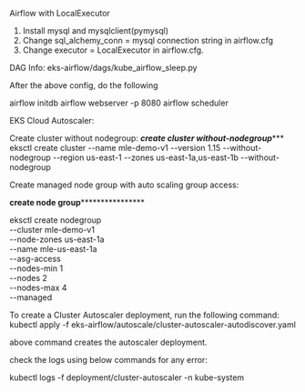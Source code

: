 Airflow with LocalExecutor

1. Install mysql and mysqlclient(pymysql)
2. Change sql_alchemy_conn = mysql connection string in airflow.cfg
3. Change executor = LocalExecutor in airflow.cfg.
  
DAG Info:
eks-airflow/dags/kube_airflow_sleep.py

After the above config, do the following

airflow initdb
airflow webserver -p 8080
airflow scheduler


EKS Cloud Autoscaler:

Create cluster without nodegroup:
*****************************create cluster without-nodegroup********************************
eksctl create cluster --name mle-demo-v1 --version 1.15 --without-nodegroup --region us-east-1 --zones us-east-1a,us-east-1b --without-nodegroup

Create managed node group with auto scaling group access:

******************************create node group**********************************************

eksctl create nodegroup \
--cluster mle-demo-v1 \
--node-zones us-east-1a \
--name mle-us-east-1a \
--asg-access \
--nodes-min 1 \
--nodes 2 \
--nodes-max 4 \
--managed

To create a Cluster Autoscaler deployment, run the following command:
kubectl apply -f eks-airflow/autoscale/cluster-autoscaler-autodiscover.yaml

above command creates the autoscaler deployment.

check the logs using below commands for any error:

kubectl logs -f deployment/cluster-autoscaler -n kube-system


